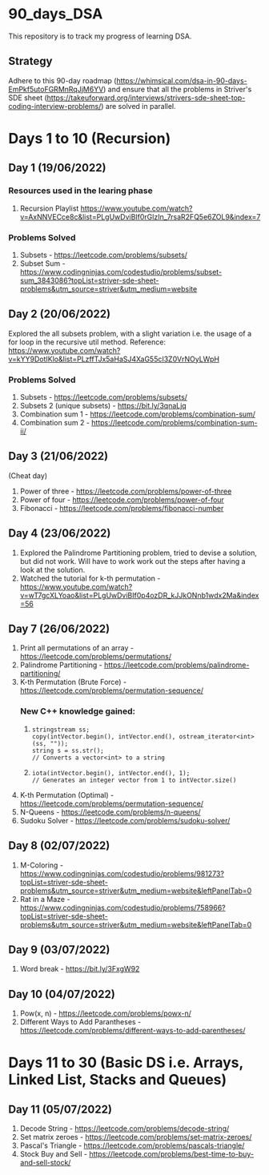 # 90_days_DSA
This repository is to track my progress of learning DSA.

## Strategy

Adhere to this 90-day roadmap (https://whimsical.com/dsa-in-90-days-EmPkf5utoFGRMnRqJjM6YV) and ensure that all the problems in  Striver's SDE sheet (https://takeuforward.org/interviews/strivers-sde-sheet-top-coding-interview-problems/) are solved in parallel.

# Days 1 to 10 (Recursion)

## Day 1 (19/06/2022)

### Resources used in the learing phase
1. Recursion Playlist https://www.youtube.com/watch?v=AxNNVECce8c&list=PLgUwDviBIf0rGlzIn_7rsaR2FQ5e6ZOL9&index=7

### Problems Solved

1. Subsets - https://leetcode.com/problems/subsets/
2. Subset Sum - https://www.codingninjas.com/codestudio/problems/subset-sum_3843086?topList=striver-sde-sheet-problems&utm_source=striver&utm_medium=website


## Day 2 (20/06/2022)

Explored the all subsets problem, with a slight variation i.e. the usage of a for loop in the recursive util method.
Reference: https://www.youtube.com/watch?v=kYY9DotIKlo&list=PLzffTJx5aHaSJ4XaG55cI3Z0VrNOyLWpH

### Problems Solved

1. Subsets - https://leetcode.com/problems/subsets/
2. Subsets 2 (unique subsets) - https://bit.ly/3qnaLjq
3. Combination sum 1 - https://leetcode.com/problems/combination-sum/
4. Combination sum 2 - https://leetcode.com/problems/combination-sum-ii/

## Day 3 (21/06/2022) 
(Cheat day)

1. Power of three - https://leetcode.com/problems/power-of-three
2. Power of four - https://leetcode.com/problems/power-of-four
3. Fibonacci - https://leetcode.com/problems/fibonacci-number

## Day 4 (23/06/2022)

1. Explored the Palindrome Partitioning problem, tried to devise a solution, but did not work. Will have to work work out the steps after having a look at the solution.
2. Watched the tutorial for k-th permutation - https://www.youtube.com/watch?v=wT7gcXLYoao&list=PLgUwDviBIf0p4ozDR_kJJkONnb1wdx2Ma&index=56

## Day 7 (26/06/2022)

1. Print all permutations of an array - https://leetcode.com/problems/permutations/
2. Palindrome Partitioning - https://leetcode.com/problems/palindrome-partitioning/
3. K-th Permutation (Brute Force) - https://leetcode.com/problems/permutation-sequence/
    ### New C++ knowledge gained:
      1. ```
         stringstream ss;
         copy(intVector.begin(), intVector.end(), ostream_iterator<int>(ss, ""));
         string s = ss.str();
         // Converts a vector<int> to a string
         ```
      2. ```
         iota(intVector.begin(), intVector.end(), 1);
         // Generates an integer vector from 1 to intVector.size()
         ```
4. K-th Permutation (Optimal) - https://leetcode.com/problems/permutation-sequence/
5. N-Queens - https://leetcode.com/problems/n-queens/
6. Sudoku Solver - https://leetcode.com/problems/sudoku-solver/

## Day 8 (02/07/2022)

1. M-Coloring - https://www.codingninjas.com/codestudio/problems/981273?topList=striver-sde-sheet-problems&utm_source=striver&utm_medium=website&leftPanelTab=0
2. Rat in a Maze - https://www.codingninjas.com/codestudio/problems/758966?topList=striver-sde-sheet-problems&utm_source=striver&utm_medium=website&leftPanelTab=0

## Day 9 (03/07/2022)

1. Word break - https://bit.ly/3FxgW92

## Day 10 (04/07/2022)

1. Pow(x, n) - https://leetcode.com/problems/powx-n/
2. Different Ways to Add Parantheses - https://leetcode.com/problems/different-ways-to-add-parentheses/

# Days 11 to 30 (Basic DS i.e. Arrays, Linked List, Stacks and Queues)

## Day 11 (05/07/2022)

1. Decode String - https://leetcode.com/problems/decode-string/
2. Set matrix zeroes - https://leetcode.com/problems/set-matrix-zeroes/
3. Pascal's Triangle - https://leetcode.com/problems/pascals-triangle/
4. Stock Buy and Sell - https://leetcode.com/problems/best-time-to-buy-and-sell-stock/

